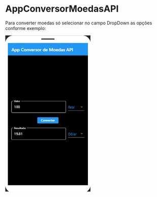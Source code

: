 # AppConversorMoedasAPI
Para converter moedas só selecionar no campo DropDown as opções conforme exemplo:

![PRINT!](conversor.png)
